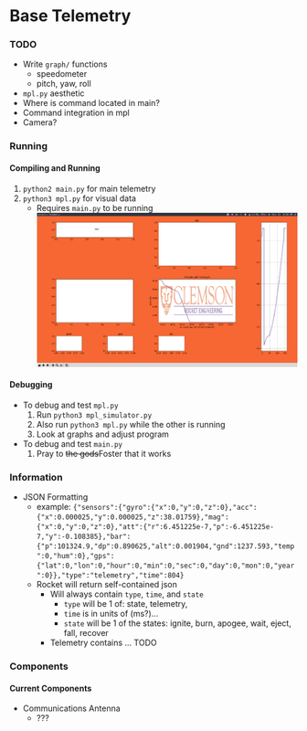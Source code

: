 # Base Telemetry
### TODO
* Write `graph/` functions
  * speedometer
  * pitch, yaw, roll
* `mpl.py` aesthetic
* Where is command located in main?
* Command integration in mpl
* Camera?

### Running
#### Compiling and Running
1. `python2 main.py` for main telemetry
2. `python3 mpl.py` for visual data
   * Requires `main.py` to be running
   ![gui](../pics/gui_beta.png)
#### Debugging
* To debug and test `mpl.py`
  1. Run `python3 mpl_simulator.py`
  2. Also run `python3 mpl.py` while the other is running
  3. Look at graphs and adjust program
* To debug and test `main.py`
  1. Pray to ~~the gods~~Foster that it works

### Information
* JSON Formatting
  * example: `{"sensors":{"gyro":{"x":0,"y":0,"z":0},"acc":{"x":0.000025,"y":0.000025,"z":38.01759},"mag":{"x":0,"y":0,"z":0},"att":{"r":6.451225e-7,"p":-6.451225e-7,"y":-0.108385},"bar":{"p":101324.9,"dp":0.890625,"alt":0.001904,"gnd":1237.593,"temp":0,"hum":0},"gps":{"lat":0,"lon":0,"hour":0,"min":0,"sec":0,"day":0,"mon":0,"year":0}},"type":"telemetry","time":804}`
  * Rocket will return self-contained json
    * Will always contain `type`, `time`, and `state`
      * `type` will be 1 of: state, telemetry, 
      * `time` is in units of (ms?)...
      * `state` will be 1 of the states: ignite, burn, apogee, wait, eject, fall, recover
    * Telemetry contains ... TODO

### Components
#### Current Components
* Communications Antenna
  * ???
